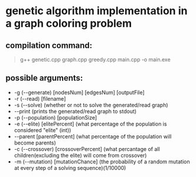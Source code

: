 # genetic algorithm implementation in a graph coloring problem

## compilation command:

> g++ genetic.cpp graph.cpp greedy.cpp main.cpp -o main.exe

## possible arguments: 
* -g (--generate) \[nodesNum] \[edgesNum] \[outputFile]
* -r (--read) \[filename]
* -s (--solve) (whether or not to solve the generated/read graph)
* --print (prints the generated/read graph to stdout)
* -p (--population) \[populationSize]
* -e (--elite) \[elitePercent] (what percentage of the population is considered "elite" (int))
* --parent \[parentPercent] (what percentage of the population will become parents)
* -c (--crossover) \[crossoverPercent] (what percantage of all children(excluding the elite) will come from crossover)
* -m (--mutation) \[mutationChance] (the probability of a random mutation at every step of a solving sequence)(1/10000)